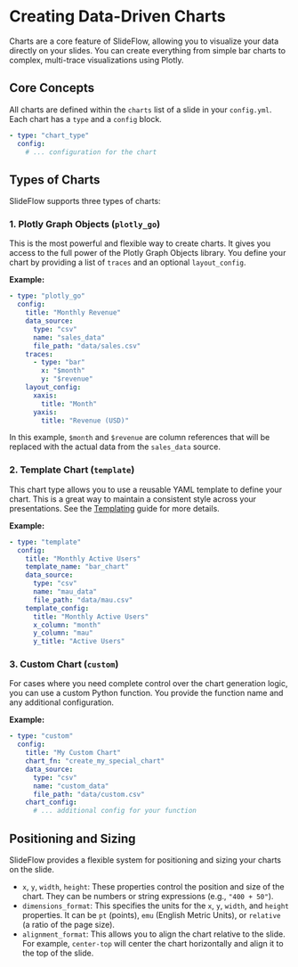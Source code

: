 # Creating Data-Driven Charts

Charts are a core feature of SlideFlow, allowing you to visualize your data directly on your slides. You can create everything from simple bar charts to complex, multi-trace visualizations using Plotly.

## Core Concepts

All charts are defined within the `charts` list of a slide in your `config.yml`. Each chart has a `type` and a `config` block.

```yaml
- type: "chart_type"
  config:
    # ... configuration for the chart
```

## Types of Charts

SlideFlow supports three types of charts:

### 1. Plotly Graph Objects (`plotly_go`)

This is the most powerful and flexible way to create charts. It gives you access to the full power of the Plotly Graph Objects library. You define your chart by providing a list of `traces` and an optional `layout_config`.

**Example:**

```yaml
- type: "plotly_go"
  config:
    title: "Monthly Revenue"
    data_source:
      type: "csv"
      name: "sales_data"
      file_path: "data/sales.csv"
    traces:
      - type: "bar"
        x: "$month"
        y: "$revenue"
    layout_config:
      xaxis:
        title: "Month"
      yaxis:
        title: "Revenue (USD)"
```

In this example, `$month` and `$revenue` are column references that will be replaced with the actual data from the `sales_data` source.

### 2. Template Chart (`template`)

This chart type allows you to use a reusable YAML template to define your chart. This is a great way to maintain a consistent style across your presentations. See the [Templating](templating.md) guide for more details.

**Example:**

```yaml
- type: "template"
  config:
    title: "Monthly Active Users"
    template_name: "bar_chart"
    data_source:
      type: "csv"
      name: "mau_data"
      file_path: "data/mau.csv"
    template_config:
      title: "Monthly Active Users"
      x_column: "month"
      y_column: "mau"
      y_title: "Active Users"
```

### 3. Custom Chart (`custom`)

For cases where you need complete control over the chart generation logic, you can use a custom Python function. You provide the function name and any additional configuration.

**Example:**

```yaml
- type: "custom"
  config:
    title: "My Custom Chart"
    chart_fn: "create_my_special_chart"
    data_source:
      type: "csv"
      name: "custom_data"
      file_path: "data/custom.csv"
    chart_config:
      # ... additional config for your function
```

## Positioning and Sizing

SlideFlow provides a flexible system for positioning and sizing your charts on the slide.

-   `x`, `y`, `width`, `height`: These properties control the position and size of the chart. They can be numbers or string expressions (e.g., `"400 + 50"`).
-   `dimensions_format`: This specifies the units for the `x`, `y`, `width`, and `height` properties. It can be `pt` (points), `emu` (English Metric Units), or `relative` (a ratio of the page size).
-   `alignment_format`: This allows you to align the chart relative to the slide. For example, `center-top` will center the chart horizontally and align it to the top of the slide.
